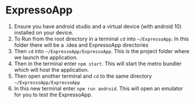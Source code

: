 # ExpressoApp

1) Ensure you have android studio and a virtual device (with android 10) installed on your device.
2) To Run from the root directory in a terminal `cd` into `~/ExpressoApp`. In this folder there will be a .idea and ExpressoApp directories
3) Then `cd` into `~/ExpressoApp/ExpressoApp`. This is the project folder where we launch the application.
4) Then in the terminal enter `npm start`. This will start the metro bundler which will host the application.
5) Then open another terminal and `cd` to the same directory `~/ExpressoApp/ExpressoApp`
6) In this new terminal enter `npm run android`. This will open an emulator for you to test the ExpressoApp. 
